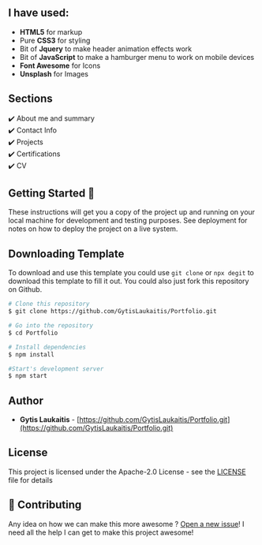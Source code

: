 
## I have used:
+ **HTML5** for markup
+ Pure **CSS3** for styling 
+ Bit of **Jquery** to make header animation effects work
+ Bit of **JavaScript** to make a hamburger menu to work on mobile devices 
+ **Font Awesome** for Icons 
+ **Unsplash** for Images 


## Sections
✔️ About me and summary\
✔️ Contact Info\
✔️ Projects\
✔️ Certifications\
✔️ CV

## Getting Started 🚀
These instructions will get you a copy of the project up and running on your local machine for development and testing purposes. See deployment for notes on how to deploy the project on a live system.
## Downloading Template
To download and use this template you could use `git clone` or `npx degit` to download this template to fill it out. You could also just fork this repository on Github.

```bash
# Clone this repository
$ git clone https://github.com/GytisLaukaitis/Portfolio.git

# Go into the repository
$ cd Portfolio

# Install dependencies
$ npm install

#Start's development server
$ npm start
```

## Author

- **Gytis Laukaitis** - [https://github.com/GytisLaukaitis/Portfolio.git](https://github.com/GytisLaukaitis/Portfolio.git)

## License
This project is licensed under the Apache-2.0 License - see the [LICENSE](LICENSE) file for details

## 🤝 Contributing

Any idea on how we can make this more awesome ? [Open a new issue](https://github.com/GytisLaukaitis/Portfolio/issues)!  I need all the help I can get to make this project awesome!







